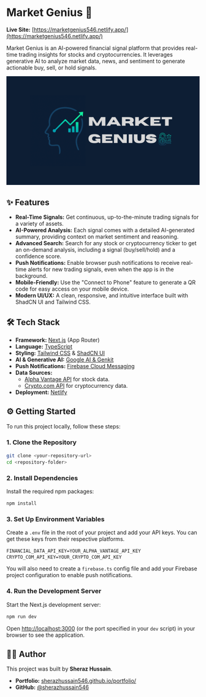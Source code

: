 # Market Genius 🚀

**Live Site:** [https://marketgenius546.netlify.app/](https://marketgenius546.netlify.app/)

Market Genius is an AI-powered financial signal platform that provides real-time trading insights for stocks and cryptocurrencies. It leverages generative AI to analyze market data, news, and sentiment to generate actionable buy, sell, or hold signals.

![Market Genius Screenshot](marketgen.png)

## ✨ Features

- **Real-Time Signals:** Get continuous, up-to-the-minute trading signals for a variety of assets.
- **AI-Powered Analysis:** Each signal comes with a detailed AI-generated summary, providing context on market sentiment and reasoning.
- **Advanced Search:** Search for any stock or cryptocurrency ticker to get an on-demand analysis, including a signal (buy/sell/hold) and a confidence score.
- **Push Notifications:** Enable browser push notifications to receive real-time alerts for new trading signals, even when the app is in the background.
- **Mobile-Friendly:** Use the "Connect to Phone" feature to generate a QR code for easy access on your mobile device.
- **Modern UI/UX:** A clean, responsive, and intuitive interface built with ShadCN UI and Tailwind CSS.

## 🛠️ Tech Stack

- **Framework:** [Next.js](https://nextjs.org/) (App Router)
- **Language:** [TypeScript](https://www.typescriptlang.org/)
- **Styling:** [Tailwind CSS](https://tailwindcss.com/) & [ShadCN UI](https://ui.shadcn.com/)
- **AI & Generative AI:** [Google AI & Genkit](https://firebase.google.com/docs/genkit)
- **Push Notifications:** [Firebase Cloud Messaging](https://firebase.google.com/docs/cloud-messaging)
- **Data Sources:**
  - [Alpha Vantage API](https://www.alphavantage.co/) for stock data.
  - [Crypto.com API](https://crypto.com/exchange-api) for cryptocurrency data.
- **Deployment:** [Netlify](https://www.netlify.com/)

## ⚙️ Getting Started

To run this project locally, follow these steps:

### 1. Clone the Repository

```bash
git clone <your-repository-url>
cd <repository-folder>
```

### 2. Install Dependencies

Install the required npm packages:

```bash
npm install
```

### 3. Set Up Environment Variables

Create a `.env` file in the root of your project and add your API keys. You can get these keys from their respective platforms.

```.env
FINANCIAL_DATA_API_KEY=YOUR_ALPHA_VANTAGE_API_KEY
CRYPTO_COM_API_KEY=YOUR_CRYPTO_COM_API_KEY
```

You will also need to create a `firebase.ts` config file and add your Firebase project configuration to enable push notifications.

### 4. Run the Development Server

Start the Next.js development server:

```bash
npm run dev
```

Open [http://localhost:3000](http://localhost:3000) (or the port specified in your `dev` script) in your browser to see the application.

## 🧑‍💻 Author

This project was built by **Sheraz Hussain**.

- **Portfolio:** [sherazhussain546.github.io/portfolio/](https://sherazhussain546.github.io/portfolio/)
- **GitHub:** [@sherazhussain546](https://github.com/sherazhussain546)

